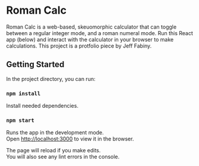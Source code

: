 # Roman Calc

Roman Calc is a web-based, skeuomorphic calculator that can toggle between a regular integer mode, and a roman numeral mode. Run this React app (below) and interact with the calculator in your browser to make calculations. This project is a protfolio piece by Jeff Fabiny.

## Getting Started

In the project directory, you can run:

### `npm install`

Install needed dependencies.

### `npm start`

Runs the app in the development mode.\
Open [http://localhost:3000](http://localhost:3000) to view it in the browser.

The page will reload if you make edits.\
You will also see any lint errors in the console.
